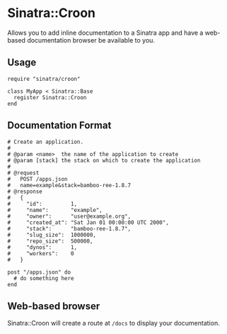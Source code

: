 # Sinatra::Croon

Allows you to add inline documentation to a Sinatra app and have a web-based
documentation browser be available to you.

## Usage

    require "sinatra/croon"

    class MyApp < Sinatra::Base
      register Sinatra::Croon
    end

## Documentation Format

    # Create an application.
    #
    # @param <name>  the name of the application to create
    # @param [stack] the stack on which to create the application
    #
    # @request
    #   POST /apps.json
    #   name=example&stack=bamboo-ree-1.8.7
    # @response
    #   {
    #     "id":         1,
    #     "name":       "example",
    #     "owner":      "user@example.org",
    #     "created_at": "Sat Jan 01 00:00:00 UTC 2000",
    #     "stack":      "bamboo-ree-1.8.7",
    #     "slug_size":  1000000,
    #     "repo_size":  500000,
    #     "dynos":      1,
    #     "workers":    0
    #   }

    post "/apps.json" do
      # do something here
    end

## Web-based browser

  Sinatra::Croon will create a route at `/docs` to display your documentation.
